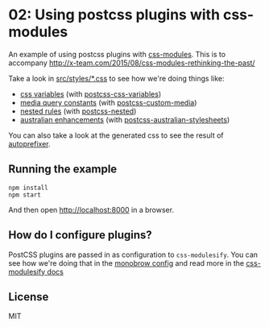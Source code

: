 02: Using postcss plugins with css-modules
====

An example of using postcss plugins with [css-modules](https://github.com/css-modules). This is to accompany <http://x-team.com/2015/08/css-modules-rethinking-the-past/>

Take a look in [src/styles/*.css](https://github.com/x-team/starting-css-modules/tree/master/02-plugins/src/styles) to see how we're doing things like:

- [css variables](https://github.com/x-team/starting-css-modules/blob/master/02-plugins/src/styles/media-item.css#L22) (with [postcss-css-variables](https://github.com/MadLittleMods/postcss-css-variables))
- [media query constants](https://github.com/x-team/starting-css-modules/blob/master/02-plugins/src/styles/vars.css#L1) (with [postcss-custom-media](https://github.com/postcss/postcss-custom-media))
- [nested rules](https://github.com/x-team/starting-css-modules/blob/master/02-plugins/src/styles/media-item.css#L14) (with [postcss-nested](https://github.com/postcss/postcss-nested))
- [australian enhancements](https://github.com/x-team/starting-css-modules/blob/master/02-plugins/src/styles/media-item.css#L27) (with [postcss-australian-stylesheets](https://github.com/dp-lewis/postcss-australian-stylesheets))

You can also take a look at the generated css to see the result of [autoprefixer](https://github.com/postcss/autoprefixer).

Running the example
----

```
npm install
npm start
```

And then open <http://localhost:8000> in a browser.

How do I configure plugins?
----

PostCSS plugins are passed in as configuration to `css-modulesify`. You can see how we're doing that in the [monobrow config](https://github.com/x-team/starting-css-modules/tree/master/02-plugins/monobrow.config.js) and read more in the [css-modulesify docs](https://github.com/css-modules/css-modulesify#postcss-plugins)

License
----

MIT

